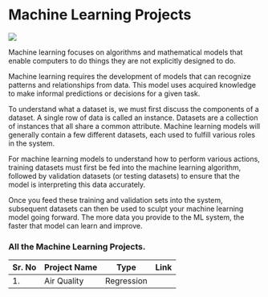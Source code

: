 # Machine Learning Projects

![](https://github.com/ShivankUdayawal/Machine-Learning/blob/main/Man%20and%20robot%20with%20computers%20sitting%20together%20in%20workplace.jpg)

Machine learning focuses on algorithms and mathematical models that enable computers to do things they are not explicitly designed to do.

Machine learning requires the development of models that can recognize patterns and relationships from data. This model uses acquired knowledge to make informal predictions or decisions for a given task.

To understand what a dataset is, we must first discuss the components of a dataset. A single row of data is called an instance. Datasets are a collection of instances that all share a common attribute. Machine learning models will generally contain a few different datasets, each used to fulfill various roles in the system.

For machine learning models to understand how to perform various actions, training datasets must first be fed into the machine learning algorithm, followed by validation datasets (or testing datasets) to ensure that the model is interpreting this data accurately.

Once you feed these training and validation sets into the system, subsequent datasets can then be used to sculpt your machine learning model going forward. The more data you provide to the ML system, the faster that model can learn and improve.

### All the Machine Learning Projects.

| Sr. No | Project Name	| Type | Link |
| ------------- | ------------- | ------------- | ------------- |
| 1. | Air Quality | Regression |  |
